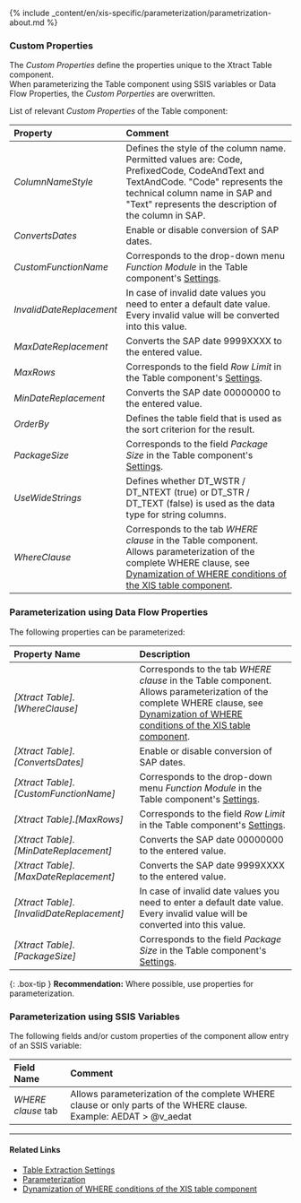 
{% include _content/en/xis-specific/parameterization/parametrization-about.md  %}

### Custom Properties

The *Custom Properties* define the properties unique to the Xtract Table component. <br>
When parameterizing the Table component using SSIS variables or Data Flow Properties, the *Custom Porperties* are overwritten.

List of relevant *Custom Properties* of the Table component:

|Property|Comment|
|:----|:----|
| *ColumnNameStyle* | Defines the style of the column name. Permitted values are: Code, PrefixedCode, CodeAndText and TextAndCode. "Code" represents the technical column name in SAP and "Text" represents the description of the column in SAP.|
| *ConvertsDates* | Enable or disable conversion of SAP dates. |
| *CustomFunctionName* | Corresponds to the drop-down menu *Function Module* in the Table component's [Settings](./extraction-settings).|
| *InvalidDateReplacement* | In case of invalid date values you need to enter a default date value. Every invalid value will be converted into this value.|
| *MaxDateReplacement* | Converts the SAP date 9999XXXX to the entered value.|
| *MaxRows* | Corresponds to the field *Row Limit* in the Table component's [Settings](./extraction-settings).|
| *MinDateReplacement* | Converts the SAP date 00000000 to the entered value.|
| *OrderBy* | Defines the table field that is used as the sort criterion for the result.|
| *PackageSize*| Corresponds to the field *Package Size* in the Table component's [Settings](./extraction-settings).|
| *UseWideStrings* | Defines whether DT_WSTR / DT_NTEXT (true) or DT_STR / DT_TEXT (false) is used as the data type for string columns.|
| *WhereClause* | Corresponds to the tab *WHERE clause* in the Table component. Allows parameterization of the complete WHERE clause, see [Dynamization of WHERE conditions of the XIS table component](https://kb.theobald-software.com/xtract-is/Dynamization-of-WHERE-conditions-of-the-XIS-table-components).|


### Parameterization using Data Flow Properties
The following properties can be parameterized:

|Property Name|Description|
|:----|:----|
| *[Xtract Table].[WhereClause]*|Corresponds to the tab *WHERE clause* in the Table component. Allows parameterization of the complete WHERE clause, see [Dynamization of WHERE conditions of the XIS table component](https://kb.theobald-software.com/xtract-is/Dynamization-of-WHERE-conditions-of-the-XIS-table-components).|
| *[Xtract Table].[ConvertsDates]*|Enable or disable conversion of SAP dates. |
| *[Xtract Table].[CustomFunctionName]*| Corresponds to the drop-down menu *Function Module* in the Table component's [Settings](./extraction-settings).|
| *[Xtract Table].[MaxRows]*|Corresponds to the field *Row Limit* in the Table component's [Settings](./extraction-settings).|
| *[Xtract Table].[MinDateReplacement]*|Converts the SAP date 00000000 to the entered value.|
| *[Xtract Table].[MaxDateReplacement]*|Converts the SAP date 9999XXXX to the entered value.|
| *[Xtract Table].[InvalidDateReplacement]*|In case of invalid date values you need to enter a default date value. Every invalid value will be converted into this value.|
| *[Xtract Table].[PackageSize]*| Corresponds to the field *Package Size* in the Table component's [Settings](./extraction-settings).|

{: .box-tip }
**Recommendation:** Where possible, use properties for parameterization. 

### Parameterization using SSIS Variables
The following fields and/or custom properties of the component allow entry of an SSIS variable:

|Field Name|Comment|
|:----|:----|
| *WHERE clause* tab| Allows parameterization of the complete WHERE clause or only parts of the WHERE clause. Example: AEDAT > @v_aedat|

****
#### Related Links
- [Table Extraction Settings](./extraction-settings) <br>
- [Parameterization](../parameterization) <br>
- [Dynamization of WHERE conditions of the XIS table component](https://kb.theobald-software.com/xtract-is/Dynamization-of-WHERE-conditions-of-the-XIS-table-components)